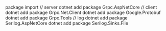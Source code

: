 package import
// server
dotnet add package Grpc.AspNetCore
// client
dotnet add package Grpc.Net.Client
dotnet add package Google.Protobuf
dotnet add package Grpc.Tools
// log
dotnet add package Serilog.AspNetCore
dotnet add package Serilog.Sinks.File
